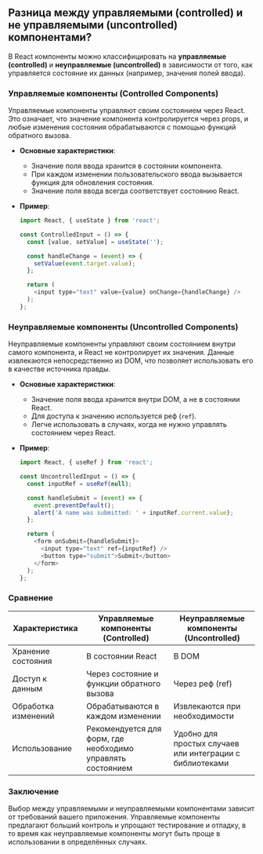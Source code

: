 ## Разница между управляемыми (controlled) и не управляемыми (uncontrolled) компонентами?

В React компоненты можно классифицировать на **управляемые (controlled)** и **неуправляемые (uncontrolled)** в зависимости от того, как управляется состояние их данных (например, значения полей ввода).

### Управляемые компоненты (Controlled Components)

Управляемые компоненты управляют своим состоянием через React. Это означает, что значение компонента контролируется через props, и любые изменения состояния обрабатываются с помощью функций обратного вызова.

- **Основные характеристики**:
  - Значение поля ввода хранится в состоянии компонента.
  - При каждом изменении пользовательского ввода вызывается функция для обновления состояния.
  - Значение поля ввода всегда соответствует состоянию React.

- **Пример**:
  ```javascript
  import React, { useState } from 'react';

  const ControlledInput = () => {
    const [value, setValue] = useState('');

    const handleChange = (event) => {
      setValue(event.target.value);
    };

    return (
      <input type="text" value={value} onChange={handleChange} />
    );
  };
  ```

### Неуправляемые компоненты (Uncontrolled Components)

Неуправляемые компоненты управляют своим состоянием внутри самого компонента, и React не контролирует их значения. Данные извлекаются непосредственно из DOM, что позволяет использовать его в качестве источника правды.

- **Основные характеристики**:
  - Значение поля ввода хранится внутри DOM, а не в состоянии React.
  - Для доступа к значению используется реф (`ref`).
  - Легче использовать в случаях, когда не нужно управлять состоянием через React.

- **Пример**:
  ```javascript
  import React, { useRef } from 'react';

  const UncontrolledInput = () => {
    const inputRef = useRef(null);

    const handleSubmit = (event) => {
      event.preventDefault();
      alert('A name was submitted: ' + inputRef.current.value);
    };

    return (
      <form onSubmit={handleSubmit}>
        <input type="text" ref={inputRef} />
        <button type="submit">Submit</button>
      </form>
    );
  };
  ```

### Сравнение

| Характеристика         | Управляемые компоненты (Controlled)               | Неуправляемые компоненты (Uncontrolled)              |
|------------------------|--------------------------------------------------|----------------------------------------------------|
| Хранение состояния     | В состоянии React                                 | В DOM                                              |
| Доступ к данным        | Через состояние и функции обратного вызова       | Через реф (ref)                                   |
| Обработка изменений     | Обрабатываются в каждом изменении                | Извлекаются при необходимости                       |
| Использование           | Рекомендуется для форм, где необходимо управлять состоянием | Удобно для простых случаев или интеграции с библиотеками |

### Заключение

Выбор между управляемыми и неуправляемыми компонентами зависит от требований вашего приложения. Управляемые компоненты предлагают больший контроль и упрощают тестирование и отладку, в то время как неуправляемые компоненты могут быть проще в использовании в определённых случаях.